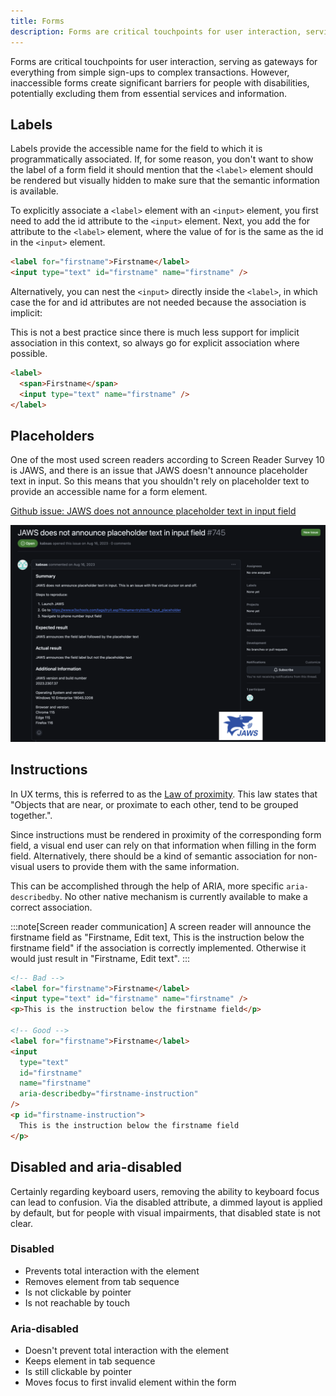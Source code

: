 ```yaml
---
title: Forms
description: Forms are critical touchpoints for user interaction, serving as gateways for customer data input.
---
```


Forms are critical touchpoints for user interaction, serving as gateways for everything from simple sign-ups to complex
transactions. However, inaccessible forms create significant barriers for people with disabilities, potentially
excluding them from essential services and information.

## Labels

Labels provide the accessible name for the field to which it is programmatically associated.
If, for some reason, you don't want to show the label of a form field it should mention that the `<label>` element should be rendered but visually hidden to make sure that the semantic information is available.

To explicitly associate a `<label>` element with an `<input>` element, you first need to add the id attribute to the `<input>` element. Next, you add the for attribute to the `<label>` element, where the value of for is the same as the id in the `<input>` element.

```html
<label for="firstname">Firstname</label>
<input type="text" id="firstname" name="firstname" />
```

Alternatively, you can nest the `<input>` directly inside the `<label>`, in which case the for and id attributes are not needed because the association is implicit:

This is not a best practice since there is much less support for implicit association in this context, so always go for explicit association where possible.

```html
<label>
  <span>Firstname</span>
  <input type="text" name="firstname" />
</label>
```

## Placeholders

One of the most used screen readers according to Screen Reader Survey 10 is JAWS, and there is an issue that JAWS doesn't announce placeholder text in input.
So this means that you shouldn't rely on placeholder text to provide an accessible name for a form element.

[Github issue: JAWS does not announce placeholder text in input field](https://github.com/FreedomScientific/standards-support/issues/745)

![Github issue: JAWS does not announce placeholder text in input field](../../../../assets/images/form-placeholder-issue.png)

## Instructions

In UX terms, this is referred to as the [Law of proximity](https://lawsofux.com/law-of-proximity/). This law states that "Objects that are near, or proximate to each other, tend to be grouped together.".

Since instructions must be rendered in proximity of the corresponding form field, a visual end user can rely on that information when filling in the form field.
Alternatively, there should be a kind of semantic association for non-visual users to provide them with the same information.

This can be accomplished through the help of ARIA, more specific `aria-describedby`. No other native mechanism is currently available to make a correct association.

:::note[Screen reader communication]
A screen reader will announce the firstname field as "Firstname, Edit text, This is the instruction below the firstname field" if the association is correctly implemented.
Otherwise it would just result in "Firstname, Edit text".
:::

```html
<!-- Bad -->
<label for="firstname">Firstname</label>
<input type="text" id="firstname" name="firstname" />
<p>This is the instruction below the firstname field</p>

<!-- Good -->
<label for="firstname">Firstname</label>
<input
  type="text"
  id="firstname"
  name="firstname"
  aria-describedby="firstname-instruction"
/>
<p id="firstname-instruction">
  This is the instruction below the firstname field
</p>
```

## Disabled and aria-disabled

Certainly regarding keyboard users, removing the ability to keyboard focus can lead to confusion. Via the disabled attribute, a dimmed layout is applied by default, but for people with visual impairments, that disabled state is not clear.

### Disabled

- Prevents total interaction with the element
- Removes element from tab sequence
- Is not clickable by pointer
- Is not reachable by touch

### Aria-disabled

- Doesn't prevent total interaction with the element
- Keeps element in tab sequence
- Is still clickable by pointer
- Moves focus to first invalid element within the form
